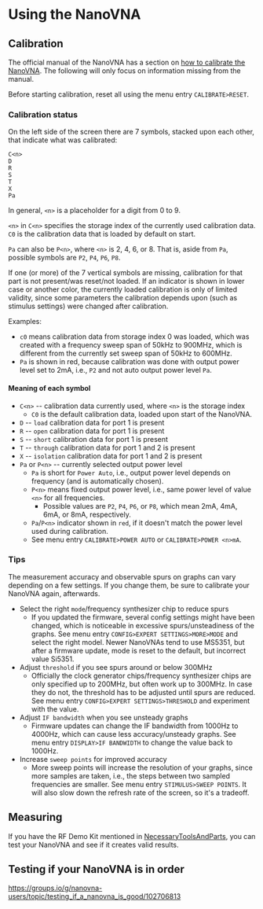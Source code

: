 # Using the NanoVNA

## Calibration

The official manual of the NanoVNA has a section on [how to calibrate the NanoVNA](https://nanovna.com/?page_id=2). The following will only focus on information missing from the manual.

Before starting calibration, reset all using the menu entry `CALIBRATE>RESET`.

### Calibration status

On the left side of the screen there are 7 symbols, stacked upon each other, that indicate what was calibrated:

```
C<n>
D
R
S
T
X
Pa
```

In general, `<n>` is a placeholder for a digit from 0 to 9.

`<n>` in `C<n>` specifies the storage index of the currently used calibration data. `C0` is the calibration data that is loaded by default on start.

`Pa` can also be `P<n>`, where `<n>` is 2, 4, 6, or 8. That is, aside from `Pa`, possible symbols are `P2`, `P4`, `P6`, `P8`.

If one (or more) of the 7 vertical symbols are missing, calibration for that part is not present/was reset/not loaded. If an indicator is shown in lower case or another color, the currently loaded calibration is only of limited validity, since some parameters the calibration depends upon (such as stimulus settings) were changed after calibration.

Examples:
  - `c0` means calibration data from storage index 0 was loaded, which was created with a frequency sweep span of 50kHz to 900MHz, which is different from the currently set sweep span of 50kHz to 600MHz.
  - `Pa` is shown in red, because calibration was done with output power level set to 2mA, i.e., `P2` and not auto output power level `Pa`.

#### Meaning of each symbol

- `C<n>` -- calibration data currently used, where `<n>` is the storage index
  - `C0` is the default calibration data, loaded upon start of the NanoVNA.
- `D` -- `load` calibration data for port 1 is present
- `R` -- `open` calibration data for port 1 is present
- `S` -- `short` calibration data for port 1 is present
- `T` -- `through` calibration data for port 1 and 2 is present
- `X` -- `isolation` calibration data for port 1 and 2 is present
- `Pa` or `P<n>` -- currently selected output power level
  - `Pa` is short for `Power Auto`, i.e., output power level depends on frequency (and is automatically chosen).
  - `P<n>` means fixed output power level, i.e., same power level of value `<n>` for all frequencies.
    - Possible values are `P2`, `P4`, `P6`, or `P8`, which mean 2mA, 4mA, 6mA, or 8mA, respectively.
  - `Pa`/`P<n>` indicator shown in `red`, if it doesn't match the power level used during calibration.
  - See menu entry `CALIBRATE>POWER AUTO` or `CALIBRATE>POWER <n>mA`.

### Tips

The measurement accuracy and observable spurs on graphs can vary depending on a few settings. If you change them, be sure to calibrate your NanoVNA again, afterwards.

- Select the right `mode`/frequency synthesizer chip to reduce spurs
  - If you updated the firmware, several config settings might have been changed, which is noticeable in excessive spurs/unsteadiness of the graphs. See menu entry `CONFIG>EXPERT SETTINGS>MORE>MODE` and select the right model. Newer NanoVNAs tend to use MS5351, but after a firmware update, mode is reset to the default, but incorrect value Si5351.
- Adjust `threshold` if you see spurs around or below 300MHz
  - Officially the clock generator chips/frequency synthesizer chips are only specified up to 200MHz, but often work up to 300MHz. In case they do not, the threshold has to be adjusted until spurs are reduced. See menu entry `CONFIG>EXPERT SETTINGS>THRESHOLD` and experiment with the value.
- Adjust `IF bandwidth` when you see unsteady graphs
  - Firmware updates can change the IF bandwidth from 1000Hz to 4000Hz, which can cause less accuracy/unsteady graphs. See menu entry `DISPLAY>IF BANDWIDTH` to change the value back to 1000Hz.
- Increase `sweep points` for improved accuracy
  - More sweep points will increase the resolution of your graphs, since more samples are taken, i.e., the steps between two sampled frequencies are smaller. See menu entry `STIMULUS>SWEEP POINTS`. It will also slow down the refresh rate of the screen, so it's a tradeoff.

## Measuring

If you have the RF Demo Kit mentioned in [NecessaryToolsAndParts](NecessaryToolsAndParts.md), you can test your NanoVNA and see if it creates valid results.

## Testing if your NanoVNA is in order

https://groups.io/g/nanovna-users/topic/testing_if_a_nanovna_is_good/102706813
